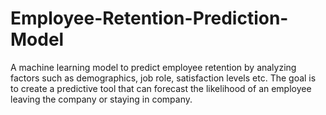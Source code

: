 # Employee-Retention-Prediction-Model
A machine learning model to predict employee retention by analyzing factors such as demographics, job role, satisfaction levels etc. The goal is to create a predictive tool that can forecast the likelihood of an employee leaving the company or staying in company.
